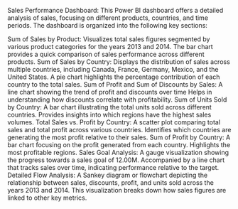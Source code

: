 Sales Performance Dashboard:
     This Power BI dashboard offers a detailed analysis of sales, focusing on different products, countries, and time periods. The dashboard is organized into the following key sections:

Sum of Sales by Product:
                     Visualizes total sales figures segmented by various product categories for the years 2013 and 2014.
                     The bar chart provides a quick comparison of sales performance across different products.
Sum of Sales by Country:
                         Displays the distribution of sales across multiple countries, including Canada, France, Germany, Mexico, and the United States.
                         A pie chart highlights the percentage contribution of each country to the total sales.
Sum of Profit and Sum of Discounts by Sales:
                          A line chart showing the trend of profit and discounts over time
                          Helps in understanding how discounts correlate with profitability.
Sum of Units Sold by Country:
                          A bar chart illustrating the total units sold across different countries.
                          Provides insights into which regions have the highest sales volumes.
Total Sales vs. Profit by Country:
                           A scatter plot comparing total sales and total profit across various countries.
                           Identifies which countries are generating the most profit relative to their sales.
Sum of Profit by Country:
                    A bar chart focusing on the profit generated from each country.
                    Highlights the most profitable regions.
Sales Goal Analysis:
                    A gauge visualization showing the progress towards a sales goal of 12.00M.
                    Accompanied by a line chart that tracks sales over time, indicating performance relative to the target.
Detailed Flow Analysis:
                   A Sankey diagram or flowchart depicting the relationship between sales, discounts, profit, and units sold across the years 2013 and 2014.
                   This visualization breaks down how sales figures are linked to other key metrics.


 
